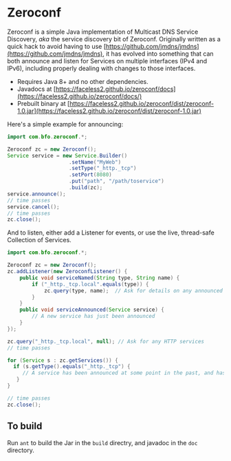 # Zeroconf

Zeroconf is a simple Java implementation of Multicast DNS Service Discovery, _aka_ the service discovery bit of Zeroconf.
Originally written as a quick hack to avoid having to use [https://github.com/jmdns/jmdns](https://github.com/jmdns/jmdns), it has evolved into something
that can both announce and listen for Services on multiple interfaces (IPv4 and IPv6), including properly dealing with
changes to those interfaces.

* Requires Java 8+ and no other dependencies.
* Javadocs at [https://faceless2.github.io/zeroconf/docs](https://faceless2.github.io/zeroconf/docs/)
* Prebuilt binary at [https://faceless2.github.io/zeroconf/dist/zeroconf-1.0.jar](https://faceless2.github.io/zeroconf/dist/zeroconf-1.0.jar)

Here's a simple example for announcing:

```java
import com.bfo.zeroconf.*;

Zeroconf zc = new Zeroconf();
Service service = new Service.Builder()
                    .setName("MyWeb")
                    .setType("_http._tcp")
                    .setPort(8080)
                    .put("path", "/path/toservice")
                    .build(zc);
service.announce();
// time passes
service.cancel();
// time passes
zc.close();
```

And to listen, either add a Listener for events, or use the live, thread-safe Collection of Services.

```java
import com.bfo.zeroconf.*;

Zeroconf zc = new Zeroconf();
zc.addListener(new ZeroconfListener() {
    public void serviceNamed(String type, String name) {
        if ("_http._tcp.local".equals(type)) {
            zc.query(type, name);  // Ask for details on any announced HTTP services
        }
    }
    public void serviceAnnounced(Service service) {
        // A new service has just been announced
    }
});

zc.query("_http._tcp.local", null); // Ask for any HTTP services
// time passes

for (Service s : zc.getServices()) {
  if (s.getType().equals("_http._tcp") {
     // A service has been announced at some point in the past, and has not yet expired.
   }
}

// time passes
zc.close();
```

To build
--

Run `ant` to build the Jar in the `build` directry, and javadoc in the `doc` directory.
